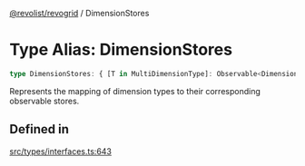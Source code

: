 [@revolist/revogrid](README.md) / DimensionStores

# Type Alias: DimensionStores

```ts
type DimensionStores: { [T in MultiDimensionType]: Observable<DimensionSettingsState> };
```

Represents the mapping of dimension types to their corresponding observable stores.

## Defined in

[src/types/interfaces.ts:643](https://github.com/revolist/revogrid/blob/52c8861ed92574ba1d5817b32afec294ddb1f986/src/types/interfaces.ts#L643)
